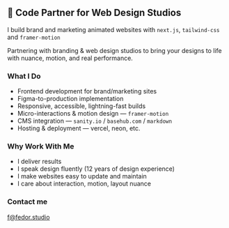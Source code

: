 ## 👋 Code Partner for Web Design Studios

I build brand and marketing animated websites with `next.js`, `tailwind-css` and `framer-motion`

Partnering with branding & web design studios to bring your designs to life with nuance, motion, and real performance.

### What I Do

- Frontend development for brand/marketing sites
- Figma-to-production implementation
- Responsive, accessible, lightning-fast builds
- Micro-interactions & motion design — `framer-motion`
- CMS integration — `sanity.io` / `basehub.com` / `markdown`
- Hosting & deployment — vercel, neon, etc.

### Why Work With Me

- I deliver results
- I speak design fluently (12 years of design experience)
- I make websites easy to update and maintain
- I care about interaction, motion, layout nuance

### Contact me
f@fedor.studio
